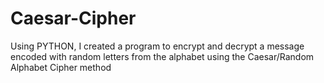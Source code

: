 # Caesar-Cipher
Using PYTHON, I created a program to encrypt and decrypt a message  encoded with random letters from the alphabet using the Caesar/Random Alphabet Cipher method
